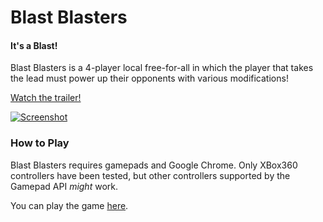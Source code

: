 # Blast Blasters
#### It's a Blast!

Blast Blasters is a 4-player local free-for-all in which the player
that takes the lead must power up their opponents with various modifications!

[Watch the trailer!](https://youtu.be/te_5VkPqI9E)

[![Screenshot](https://cloud.githubusercontent.com/assets/717690/20644500/4f0b2bea-b3f3-11e6-8ee4-d7c588d26ea3.png)](https://youtu.be/te_5VkPqI9E)

### How to Play

Blast Blasters requires gamepads and Google Chrome. Only XBox360 controllers have been
tested, but other controllers supported by the Gamepad API _might_ work.

You can play the game [here](https://zpchavez.github.io/blast-blasters).
